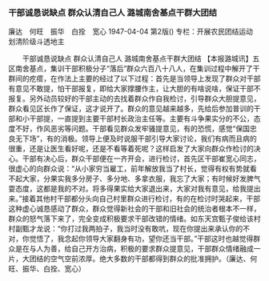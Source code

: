 ### 干部诚恳说缺点  群众认清自己人  潞城南舍基点干群大团结
廉达　何旺　振华　白拴　宽心
1947-04-04
第2版()
专栏：开展农民团结运动  划清阶级斗透地主

　　干部诚恳说缺点
    群众认清自己人
    潞城南舍基点干群大团结
    【本报潞城讯】五区南舍基点，集训干部积极分子“落后”群众六百八十八人，在集训过程中解开了干群间的疙瘩，在作法上主要的经过了以下过程：首先是当领导上发现了群众对干部有意见不敢提，怕干部报复，即给大家撑腰作主，让大胆的有啥说啥，保证干部不报复。另外动员较好的干部主动的去找着群众作自我检讨，引导群众大胆提意见，群众看见区长作了保证，这才说开了。群众的意见越来越多，先给后参加普训的干部和小干部提，一直提到主要干部村长政治主任等。主要有斗争果实分的不公，态度不好，作风恶劣等问题。干部看见群众发牢骚提意见，有的恐慌，感觉“保国忠良无下场”，有的消极。领导上便及时说服干部引导大家讨论，我们有病而且病的很重，还是让医生看好呢，还是不看等着死呢？这样启发了大家向群众作检讨的决心。干部有决心后，群众干部便在一齐开会，进行检讨，首先区干部崔宽心同志，很虚心的向群众说：“从小家穷当雇工，前年解放我当了村长，觉得有权有势就看不起大家，分果实我多分房子、多分地、多拿衣服，我忘了大家；有时候好发脾气耍态度，这都是我的不对。将多得果实给大家退出来，大家对我有意见，给我提出来。”接着其他村干部都分头向自己村里群众进行检讨，有的在检讨时哭起来，干部这种虚心诚恳感动了群众，群众觉得新社会的干部和旧社会的统治者根本不一样，群众的怒气落下来了，完全变成积极要求干部改错的情绪。如东天宫甄子俊给该村村副甄才龙说：“你打过我两拍子，我当时没有敢吭，现在你提出来承认你的不对，你觉悟了，我念起你领导大家翻身有功，望你还当干部。”干部这时也越觉得群众是在与人为善，给自己开方治病，积极的要求群众提意见，干部群众情绪融成一片，大团结的空气空前浓厚。绝大多数的干部都得到群众的批准拥护。（廉达、何旺、振华、白拴、宽心）
